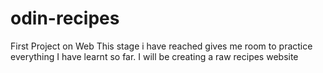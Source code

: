 # odin-recipes
First Project on Web
This stage i have reached gives me room to practice everything I have learnt so far.
I will be creating a raw recipes website
